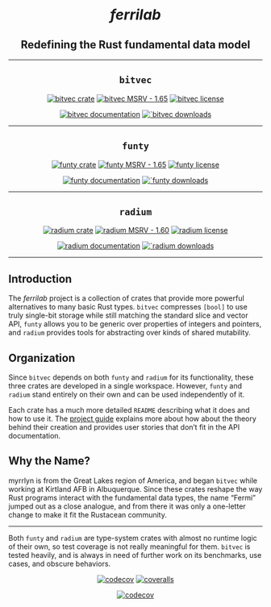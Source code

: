 <div style="text-align: center;" align="center">

# *ferrilab*

## Redefining the Rust fundamental data model

----

## `bitvec`

[![`bitvec` crate][b_crate_img]][b_crate_url]
[![`bitvec` MSRV - 1.65][b_msrv_img]][b_crate_url]
[![`bitvec` license][b_license_img]][b_license_url]

[![`bitvec` documentation][b_docs_img]][b_docs_url]
[![`bitvec downloads][b_downloads_img]][b_crate_url]

----

## `funty`

[![`funty` crate][f_crate_img]][f_crate_url]
[![`funty` MSRV - 1.65][f_msrv_img]][f_crate_url]
[![`funty` license][f_license_img]][f_license_url]

[![`funty` documentation][f_docs_img]][f_docs_url]
[![`funty downloads][f_downloads_img]][f_crate_url]

----

## `radium`

[![`radium` crate][r_crate_img]][r_crate_url]
[![`radium` MSRV - 1.60][r_msrv_img]][r_crate_url]
[![`radium` license][r_license_img]][r_license_url]

[![`radium` documentation][r_docs_img]][r_docs_url]
[![`radium downloads][r_downloads_img]][r_crate_url]

----

</div>

## Introduction

The *ferrilab* project is a collection of crates that provide more powerful
alternatives to many basic Rust types. `bitvec` compresses `[bool]` to use truly
single-bit storage while still matching the standard slice and vector API,
`funty` allows you to be generic over properties of integers and pointers, and
`radium` provides tools for abstracting over kinds of shared mutability.

## Organization

Since `bitvec` depends on both `funty` and `radium` for its functionality, these
three crates are developed in a single workspace. However, `funty` and `radium`
stand entirely on their own and can be used independently of it.

Each crate has a much more detailed `README` describing what it does and how to
use it. The [project guide](https://ferrilab.github.io/ferrilab) explains more
about how about the theory behind their creation and provides user stories that
don’t fit in the API documentation.

## Why the Name?

myrrlyn is from the Great Lakes region of America, and began `bitvec` while
working at Kirtland AFB in Albuquerque. Since these crates reshape the way Rust
programs interact with the fundamental data types, the name “Fermi” jumped out
as a close analogue, and from there it was only a one-letter change to make it
fit the Rustacean community.

----

Both `funty` and `radium` are type-system crates with almost no runtime logic of
their own, so test coverage is not really meaningful for them. `bitvec` is
tested heavily, and is always in need of further work on its benchmarks, use
cases, and obscure behaviors.

<div style="text-align: center;" align="center">

[![codecov][all_codecov_img]][all_codecov_url]
[![coveralls][all_coveralls_img]][all_coveralls_url]

[![codecov][all_codecov_banner]][all_codecov_url]

</div>

<!-- Badges -->

[all_codecov_banner]: https://codecov.io/github/ferrilab/ferrilab/branch/main/graphs/icicle.svg?token=KNF0XPDE93
[all_codecov_img]: https://img.shields.io/codecov/c/github/ferrilab/ferrilab?style=for-the-badge&logo=codecov&token=KNF0XPDE93
[all_codecov_url]: https://codecov.io/github/ferrilab/ferrilab
[all_coveralls_img]: https://img.shields.io/coverallsCoverage/github/ferrilab/ferrilab?style=for-the-badge&logo=coveralls
[all_coveralls_url]: https://coveralls.io/github/ferrilab/ferrilab

[b_crate_img]: https://img.shields.io/crates/v/bitvec.svg?style=for-the-badge&color=f46623 "bitvec crate badge"
[b_crate_url]: https://crates.io/crates/bitvec "bitvec crate"
[b_docs_img]: https://img.shields.io/docsrs/bitvec/latest.svg?style=for-the-badge "bitvec documentation badge"
[b_docs_url]: https://docs.rs/bitvec/latest/bitvec "bitvec documentation"
[b_downloads_img]: https://img.shields.io/crates/dv/bitvec.svg?style=for-the-badge "bitvec downloads"
[b_license_url]: https://github.com/ferrilab/ferrilab/blob/main/bitvec/LICENSE.txt "bitvec license"
[b_license_img]: https://img.shields.io/crates/l/bitvec.svg?style=for-the-badge "bitvec license badge"
[b_msrv_img]: https://img.shields.io/badge/MSRV-1.65-f46623?style=for-the-badge&color=f46623&logo=rust "bitvec MSRV badge"

[f_crate_img]: https://img.shields.io/crates/v/funty.svg?style=for-the-badge&color=f46623 "funty crate badge"
[f_crate_url]: https://crates.io/crates/funty "funty crate"
[f_docs_img]: https://img.shields.io/docsrs/funty/latest.svg?style=for-the-badge "funty documentation badge"
[f_docs_url]: https://docs.rs/funty/latest/funty "funty documentation"
[f_downloads_img]: https://img.shields.io/crates/dv/funty.svg?style=for-the-badge "funty downloads"
[f_license_url]: https://github.com/ferrilab/ferrilab/blob/main/funty/LICENSE.txt "funty license"
[f_license_img]: https://img.shields.io/crates/l/funty.svg?style=for-the-badge "funty license badge"
[f_msrv_img]: https://img.shields.io/badge/MSRV-1.65-f46623?style=for-the-badge&color=f46623&logo=rust "funty MSRV badge"

[r_crate_img]: https://img.shields.io/crates/v/radium.svg?style=for-the-badge&color=f46623 "radium crate badge"
[r_crate_url]: https://crates.io/crates/radium "radium crate"
[r_docs_img]: https://img.shields.io/docsrs/radium/latest.svg?style=for-the-badge "radium documentation badge"
[r_docs_url]: https://docs.rs/radium/latest/radium "radium documentation"
[r_downloads_img]: https://img.shields.io/crates/dv/radium.svg?style=for-the-badge "radium downloads"
[r_license_url]: https://github.com/ferrilab/ferrilab/blob/main/radium/LICENSE.txt "radium license"
[r_license_img]: https://img.shields.io/crates/l/radium.svg?style=for-the-badge "radium license badge"
[r_msrv_img]: https://img.shields.io/badge/MSRV-1.60-f46623?style=for-the-badge&color=f46623&logo=rust "radium MSRV badge"
